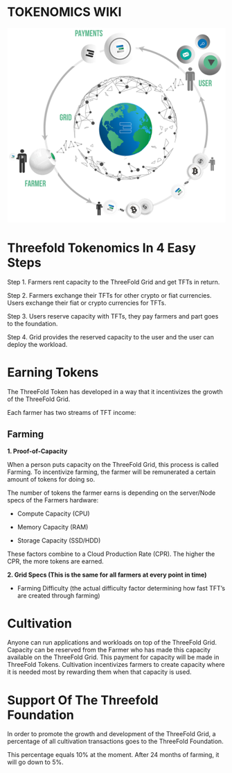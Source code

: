 # TOKENOMICS WIKI

![image alt text](./img/tokenomics_flow.png)

# Threefold Tokenomics In 4 Easy Steps

Step 1. Farmers rent capacity to the ThreeFold Grid and get TFTs in return.

Step 2. Farmers exchange their TFTs for other crypto or fiat currencies. Users exchange their fiat or crypto currencies for TFTs.

Step 3. Users reserve capacity with TFTs, they pay farmers and part goes to the foundation.

Step 4. Grid provides the reserved capacity to the user and the user can deploy the workload.		 


# Earning Tokens

The ThreeFold Token has developed in a way that it incentivizes the growth of the ThreeFold Grid. 

Each farmer has two streams of TFT income:

## Farming

**1. Proof-of-Capacity**

When a person puts capacity on the ThreeFold Grid, this process is called Farming. To incentivize farming, the farmer will be remunerated a certain amount of tokens for doing so. 

The number of tokens the farmer earns is depending on the server/Node specs of the Farmers hardware:

* Compute Capacity (CPU)

* Memory Capacity (RAM)

* Storage Capacity (SSD/HDD)

These factors combine to a Cloud Production Rate (CPR). The higher the CPR, the more tokens are earned.

**2. Grid Specs (This is the same for all farmers at every point in time)**

* Farming Difficulty (the actual difficulty factor determining how fast TFT’s are created through farming)


# Cultivation

Anyone can run applications and workloads on top of the ThreeFold Grid. Capacity can be reserved from the Farmer who has made this capacity available on the ThreeFold Grid. This payment for capacity will be made in ThreeFold Tokens. Cultivation incentivizes farmers to create capacity where it is needed most by rewarding them when that capacity is used.

# Support Of The Threefold Foundation 

In order to promote the growth and development of the ThreeFold Grid, a percentage of all cultivation transactions goes to the ThreeFold Foundation.

This percentage equals 10% at the moment. After 24 months of farming, it will go down to 5%.




